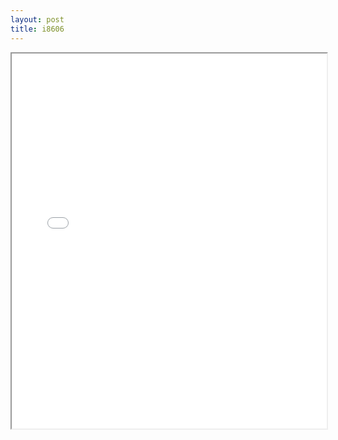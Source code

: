 ```yaml
---
layout: post
title: i8606
---
```


<div class="pdf-container">
<iframe src="ea/assets/pdfs/i8606.pdf" height="600" width="100%" allowFullScreen="true"></iframe>
</div>

